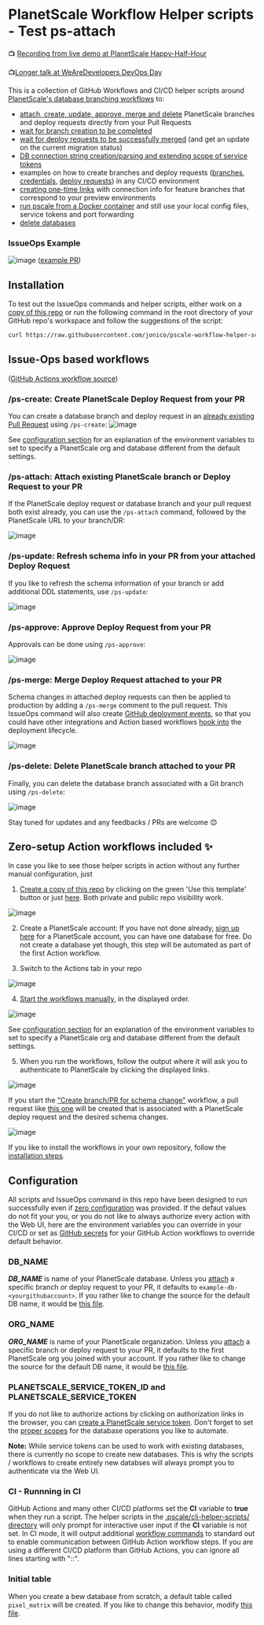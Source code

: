 # PlanetScale Workflow Helper scripts - Test ps-attach

📺 [Recording from live demo at PlanetScale Happy-Half-Hour](https://youtu.be/l3oe7srRUZw?t=610)

📺[Longer talk at WeAreDevelopers DevOps Day](https://www.youtube.com/watch?v=ojyZ2KwiXPo&t=10786s)

This is a collection of GitHub Workflows and CI/CD helper scripts around [PlanetScale's database branching workflows](https://docs.planetscale.com/concepts/branching) to:
* [attach, create, update, approve, merge and delete](#issue-ops-based-workflows) PlanetScale branches and deploy requests directly from your Pull Requests
* [wait for branch creation to be completed](.pscale/cli-helper-scripts/wait-for-branch-readiness.sh)
* [wait for deploy requests to be successfully merged](.pscale/cli-helper-scripts/wait-for-deploy-request-merged.sh) (and get an update on the current migration status)
* [DB connection string creation/parsing and extending scope of service tokens](.pscale/cli-helper-scripts/create-database.sh)
* examples on how to create branches and deploy requests ([branches](.pscale/cli-helper-scripts/add-operation-column-and-index.sh), [credentials](.pscale/cli-helper-scripts/create-database.sh), [deploy requests](.pscale/cli-helper-scripts/merge-latest-open-deploy-request.sh)) in any CI/CD environment
* [creating one-time links](.pscale/cli-helper-scripts/create-branch-connection-string.sh) with connection info for feature branches that correspond to your preview environments
* [run pscale from a Docker container](.pscale/cli-helper-scripts/use-pscale-docker-image.sh) and still use your local config files, service tokens and port forwarding
* [delete databases](.pscale/cli-helper-scripts/remove-database.sh)

### IssueOps Example

![image](https://user-images.githubusercontent.com/1872314/149749143-16a484ec-7ebf-41e3-9d93-c81c24876b1e.png)
([example PR](https://github.com/jonico/pscale-cli-helper-scripts/pull/11))

## Installation

To test out the IssueOps commands and helper scripts, either work on a [copy of this repo](https://github.com/jonico/pscale-cli-helper-scripts/generate) or run the following command in the root directory of your GitHub repo's workspace and follow the suggestions of the script:

```bash
curl https://raw.githubusercontent.com/jonico/pscale-workflow-helper-scripts/main/install.sh | bash
```


## Issue-Ops based workflows

([GitHub Actions workflow source](.github/workflows/issue-ops-ps-commands.yml))


### /ps-create: Create PlanetScale Deploy Request from your PR

You can create a database branch and deploy request in an [already existing Pull Request](https://github.com/jonico/pscale-cli-helper-scripts/pull/2) using `/ps-create`:
![image](https://user-images.githubusercontent.com/1872314/143734380-132bdd39-b4bc-4ec0-b1e8-79d31748542c.png)

See [configuration section](#configuration) for an explanation of the environment variables to set to specify a PlanetScale org and database different from the default settings.

### /ps-attach: Attach existing PlanetScale branch or Deploy Request to your PR

If the PlanetScale deploy request or database branch and your pull request both exist already, you can use the `/ps-attach` command, followed by the PlanetScale URL to your branch/DR:

![image](https://user-images.githubusercontent.com/1872314/149749143-16a484ec-7ebf-41e3-9d93-c81c24876b1e.png)

### /ps-update: Refresh schema info in your PR from your attached Deploy Request

If you like to refresh the schema information of your branch or add additional DDL statements, use `/ps-update`:

![image](https://user-images.githubusercontent.com/1872314/144099735-8e023ecf-31ef-4129-82d0-3aa91d5c9777.png)

### /ps-approve: Approve Deploy Request from your PR

Approvals can be done using `/ps-approve`:

![image](https://user-images.githubusercontent.com/1872314/144145346-4263e70e-4eca-4bfe-b2b3-639cca99f1bd.png)

### /ps-merge: Merge Deploy Request attached to your PR

Schema changes in attached deploy requests can then be applied to production by adding a `/ps-merge` comment to the pull request. This IssueOps command will also create [GitHub deployment events](https://docs.github.com/en/rest/guides/delivering-deployments), so that you could have other integrations and Action based workflows [hook into](https://docs.github.com/en/actions/learn-github-actions/events-that-trigger-workflows#deployment) the deployment lifecycle.

![image](https://user-images.githubusercontent.com/1872314/143507761-4112d767-ed12-4353-828c-629ac83e9851.png)

### /ps-delete: Delete PlanetScale branch attached to your PR

Finally, you can delete the database branch associated with a Git branch using `/ps-delete`:

![image](https://user-images.githubusercontent.com/1872314/144534299-a62a234b-2671-467b-9ec7-1cac89f85ff6.png)

Stay tuned for updates and any feedbacks / PRs are welcome 😊

## Zero-setup Action workflows included :sparkles:

In case you like to see those helper scripts in action without any further manual configuration, just 

1. [Create a copy of this repo](https://github.com/jonico/pscale-cli-helper-scripts/generate) by clicking on the green 'Use this template' button or just [here](https://github.com/jonico/pscale-cli-helper-scripts/generate). Both private and public repo visibility work.

![image](https://user-images.githubusercontent.com/1872314/141356169-d1dcc996-9e3f-41bc-b4cb-c96b5f0cb843.png)

2. Create a PlanetScale account:  If you have not done already, [sign up here](https://auth.planetscale.com/sign-up) for a PlanetScale account, you can have one database for free. Do not create a database yet though, this step will be automated as part of the first Action workflow.

3. Switch to the Actions tab in your repo

![image](https://user-images.githubusercontent.com/1872314/143506776-69faa942-475f-41d0-8667-07fd2106c06b.png)

4. [Start the workflows manually](https://docs.github.com/en/actions/managing-workflow-runs/manually-running-a-workflow), in the displayed order.

![image](https://user-images.githubusercontent.com/1872314/142615142-e60164a0-f441-47ee-b92e-ef20e22aca81.png)

See [configuration section](#configuration) for an explanation of the environment variables to set to specify a PlanetScale org and database different from the default settings.

5. When you run the workflows, follow the output where it will ask you to authenticate to PlanetScale by clicking the displayed links.

![image](https://user-images.githubusercontent.com/1872314/142614600-83d06471-b0bd-4c7a-81bb-d8836e547e78.png)

If you start the ["Create branch/PR for schema change"](https://github.com/jonico/pscale-cli-helper-scripts/actions/workflows/create-db-branch-and-pr-dr.yml) workflow, a pull request like [this one](https://github.com/jonico/pscale-cli-helper-scripts/pull/2) will be created that is associated with a PlanetScale deploy request and the desired schema changes.

![image](https://user-images.githubusercontent.com/1872314/144895567-85937eb8-25eb-4066-9863-8e834a108127.png)

If you like to install the workflows in your own repository, follow the [installation steps](#installation).

## Configuration

All scripts and IssueOps command in this repo have been designed to run successfully even if [zero configuration](#zero-setup-action-workflows-included-sparkles) was provided. If the defaut values do not fit your you, or you do not like to always authorize every action with the Web UI, here are the environment variables you can override in your CI/CD or set as [GitHub secrets](https://docs.github.com/en/actions/security-guides/encrypted-secrets#creating-encrypted-secrets-for-a-repository) for your GitHub Action workflows to override default behavior.

### DB_NAME

***DB_NAME*** is name of your PlanetScale database. Unless you [attach](#ps-attach-attach-existing-planetscale-branch-or-deploy-request-to-your-pr) a specific branch or deploy request to your PR, it defaults to `example-db-<yourgithubaccount>`. If you rather like to change the source for the default DB name, it would be [this file](.pscale/cli-helper-scripts/set-db-and-org-and-branch-name.sh).

### ORG_NAME

***ORG_NAME*** is name of your PlanetScale organization. Unless you [attach](#ps-attach-attach-existing-planetscale-branch-or-deploy-request-to-your-pr) a specific branch or deploy request to your PR, it defaults to the first PlanetScale org you joined with your account. If you rather like to change the source for the default DB name, it would be [this file](.pscale/cli-helper-scripts/set-db-and-org-and-branch-name.sh).

### PLANETSCALE_SERVICE_TOKEN_ID and PLANETSCALE_SERVICE_TOKEN

If you do not like to authorize actions by clicking on authorization links in the browser, you can [create a PlanetScale service token](https://docs.planetscale.com/reference/service-tokens#create-service-tokens-using-the-planetscale-ui). Don't forget to set the [proper scopes](https://docs.planetscale.com/reference/service-tokens#add-database-access-permissions) for the database operations you like to automate.

**Note:** While service tokens can be used to work with existing databases, there is currently no scope to create new databases. This is why the scripts / workflows to create entirely new databses will always prompt you to authenticate via the Web UI.

### CI - Runnning in CI

GitHub Actions and many other CI/CD platforms set the **CI** variable to **true** when they run a script. The helper scripts in the [.pscale/cli-helper-scripts/ directory](.pscale/cli-helper-scripts/) will only prompt for interactive user input if the **CI** variable is not set. In CI mode, it will output additional [workflow commands](https://docs.github.com/en/actions/using-workflows/workflow-commands-for-github-actions) to standard out to enable communication between GitHub Action workflow steps. If you are using a different CI/CD platform than GitHub Actions, you can ignore all lines starting with "::".

### Initial table

When you create a bew database from scratch, a default table called `pixel_matrix` will be created. If you like to change this behavior, modify [this file](.pscale/cli-helper-scripts/create-database.sh).
